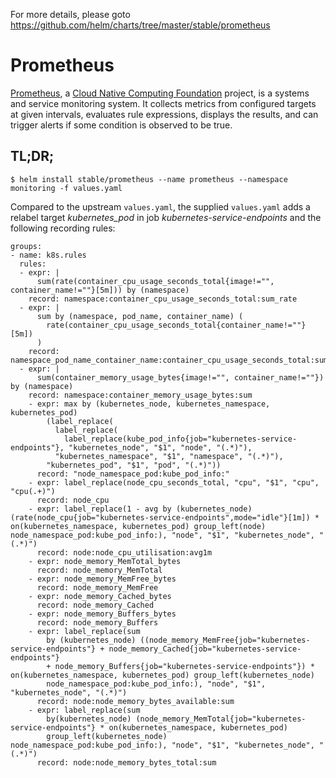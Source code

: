 For more details, please goto https://github.com/helm/charts/tree/master/stable/prometheus

# Prometheus

[Prometheus](https://prometheus.io/), a [Cloud Native Computing Foundation](https://cncf.io/) project, is a systems and service monitoring system. It collects metrics from configured targets at given intervals, evaluates rule expressions, displays the results, and can trigger alerts if some condition is observed to be true.

## TL;DR;

```console
$ helm install stable/prometheus --name prometheus --namespace monitoring -f values.yaml
```

Compared to the upstream `values.yaml`, the supplied `values.yaml` adds a relabel target *kubernetes_pod* in job *kubernetes-service-endpoints* and the following recording rules:  
```
groups:
- name: k8s.rules
  rules:
  - expr: |
      sum(rate(container_cpu_usage_seconds_total{image!="", container_name!=""}[5m])) by (namespace)
    record: namespace:container_cpu_usage_seconds_total:sum_rate
  - expr: |
      sum by (namespace, pod_name, container_name) (
        rate(container_cpu_usage_seconds_total{container_name!=""}[5m])
      )
    record: namespace_pod_name_container_name:container_cpu_usage_seconds_total:sum_rate
  - expr: |
      sum(container_memory_usage_bytes{image!="", container_name!=""}) by (namespace)
    record: namespace:container_memory_usage_bytes:sum
    - expr: max by (kubernetes_node, kubernetes_namespace, kubernetes_pod) 
        (label_replace(
          label_replace(
            label_replace(kube_pod_info{job="kubernetes-service-endpoints"}, "kubernetes_node", "$1", "node", "(.*)"),
          "kubernetes_namespace", "$1", "namespace", "(.*)"),
        "kubernetes_pod", "$1", "pod", "(.*)"))
      record: "node_namespace_pod:kube_pod_info:"
    - expr: label_replace(node_cpu_seconds_total, "cpu", "$1", "cpu", "cpu(.+)")
      record: node_cpu
    - expr: label_replace(1 - avg by (kubernetes_node) (rate(node_cpu{job="kubernetes-service-endpoints",mode="idle"}[1m]) * on(kubernetes_namespace, kubernetes_pod) group_left(node) node_namespace_pod:kube_pod_info:), "node", "$1", "kubernetes_node", "(.*)")
      record: node:node_cpu_utilisation:avg1m
    - expr: node_memory_MemTotal_bytes
      record: node_memory_MemTotal
    - expr: node_memory_MemFree_bytes
      record: node_memory_MemFree
    - expr: node_memory_Cached_bytes
      record: node_memory_Cached
    - expr: node_memory_Buffers_bytes
      record: node_memory_Buffers
    - expr: label_replace(sum
        by (kubernetes_node) ((node_memory_MemFree{job="kubernetes-service-endpoints"} + node_memory_Cached{job="kubernetes-service-endpoints"}
        + node_memory_Buffers{job="kubernetes-service-endpoints"}) * on(kubernetes_namespace, kubernetes_pod) group_left(kubernetes_node)
        node_namespace_pod:kube_pod_info:), "node", "$1", "kubernetes_node", "(.*)")
      record: node:node_memory_bytes_available:sum
    - expr: label_replace(sum
        by(kubernetes_node) (node_memory_MemTotal{job="kubernetes-service-endpoints"} * on(kubernetes_namespace, kubernetes_pod)
        group_left(kubernetes_node) node_namespace_pod:kube_pod_info:), "node", "$1", "kubernetes_node", "(.*)")
      record: node:node_memory_bytes_total:sum
```
